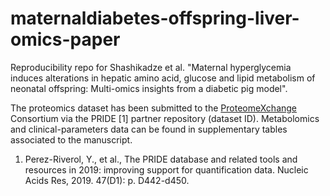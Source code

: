 # maternaldiabetes-offspring-liver-omics-paper

Reproducibility repo for Shashikadze et al. "Maternal hyperglycemia induces alterations in hepatic amino acid, glucose and lipid metabolism of neonatal offspring: Multi-omics insights from a diabetic pig model".

The proteomics dataset has been submitted to the [ProteomeXchange](http://www.proteomexchange.org/) Consortium via the PRIDE [1] partner repository (dataset ID). Metabolomics and clinical-parameters data can be found in supplementary tables associated to the manuscript.

1. Perez-Riverol, Y., et al., The PRIDE database and related tools and resources in 2019: improving support for quantification data. Nucleic Acids Res, 2019. 47(D1): p. D442-d450.
